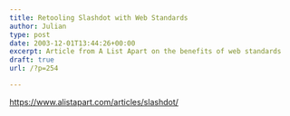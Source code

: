 ```yaml
---
title: Retooling Slashdot with Web Standards
author: Julian
type: post
date: 2003-12-01T13:44:26+00:00
excerpt: Article from A List Apart on the benefits of web standards
draft: true
url: /?p=254

---
```

https://www.alistapart.com/articles/slashdot/